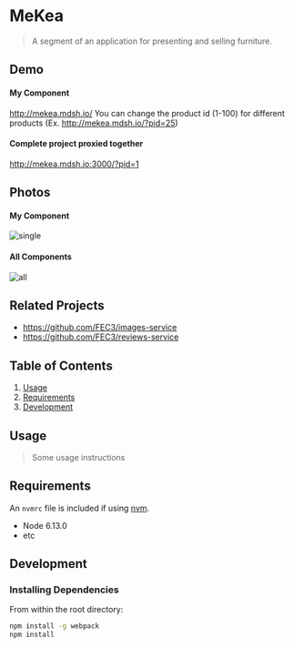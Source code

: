 # MeKea

> A segment of an application for presenting and selling furniture.

## Demo
#### My Component
http://mekea.mdsh.io/
You can change the product id (1-100) for different products (Ex. http://mekea.mdsh.io/?pid=25)
#### Complete project proxied together
http://mekea.mdsh.io:3000/?pid=1

## Photos
#### My Component
![single](../assets/1.gif?raw=true)
#### All Components
![all](../assets/2.gif?raw=true)

## Related Projects

  - https://github.com/FEC3/images-service
  - https://github.com/FEC3/reviews-service

## Table of Contents

1. [Usage](#Usage)
1. [Requirements](#requirements)
1. [Development](#development)

## Usage

> Some usage instructions

## Requirements

An `nvmrc` file is included if using [nvm](https://github.com/creationix/nvm).

- Node 6.13.0
- etc

## Development

### Installing Dependencies

From within the root directory:

```sh
npm install -g webpack
npm install
```

